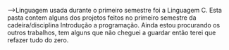 -->Linguagem usada durante o primeiro semestre foi a Linguagem C.
Esta pasta contem alguns dos projetos feitos no primeiro semestre da cadeira/disciplina Introdução a programação.
Ainda estou procurando os outros trabalhos, tem alguns que não cheguei a guardar então terei que refazer tudo do zero.